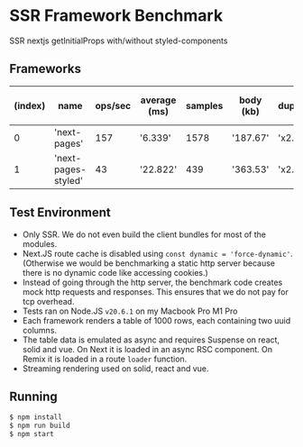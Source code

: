# SSR Framework Benchmark

SSR nextjs getInitialProps with/without styled-components

## Frameworks

| (index) | name                | ops/sec | average (ms) | samples | body (kb) | duplication | relative to react |
| ------- | ------------------- | ------- | ------------ | ------- | --------- | ----------- | ----------------- |
| 0       | 'next-pages'        | 157     | '6.339'      | 1578    | '187.67'  | 'x2.00'     | ''                |
| 1       | 'next-pages-styled' | 43      | '22.822'     | 439     | '363.53'  | 'x2.50'     | '3.65 x slower'   |

## Test Environment

- Only SSR. We do not even build the client bundles for most of the modules.
- Next.JS route cache is disabled using `const dynamic = 'force-dynamic'`. (Otherwise we would be benchmarking a static http server because there is no dynamic code like accessing cookies.)
- Instead of going through the http server, the benchmark code creates mock http requests and responses. This ensures that we do not pay for tcp overhead.
- Tests ran on Node.JS `v20.6.1` on my Macbook Pro M1 Pro
- Each framework renders a table of 1000 rows, each containing two uuid columns.
- The table data is emulated as async and requires Suspense on react, solid and vue. On Next it is loaded in an async RSC component. On Remix it is loaded in a route `loader` function.
- Streaming rendering used on solid, react and vue.

## Running

```sh
$ npm install
$ npm run build
$ npm start
```
